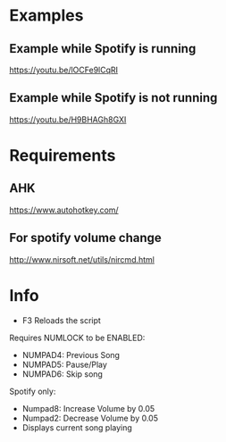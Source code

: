 # Examples
## Example while Spotify is running
https://youtu.be/lOCFe9lCqRI

## Example while Spotify is not running
https://youtu.be/H9BHAGh8GXI

# Requirements
## AHK
https://www.autohotkey.com/
## For spotify volume change
http://www.nirsoft.net/utils/nircmd.html
# 



# Info
- F3 Reloads the script

Requires NUMLOCK to be ENABLED:
- NUMPAD4: Previous Song
- NUMPAD5: Pause/Play
- NUMPAD6: Skip song

Spotify only:
- Numpad8: Increase Volume by 0.05
- Numpad2: Decrease Volume by 0.05
- Displays current song playing
